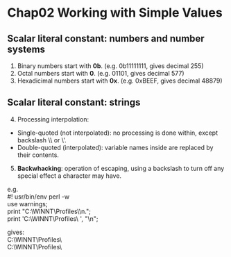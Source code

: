 # Chap02 Working with Simple Values

## Scalar literal constant: numbers and number systems
1. Binary numbers start with **0b**. (e.g. 0b11111111, gives decimal 255)  
2. Octal numbers start with **0**. (e.g. 01101, gives decimal 577)  
3. Hexadicimal numbers start with **0x**. (e.g. 0xBEEF, gives decimal 48879)  

## Scalar literal constant: strings
4. Processing interpolation:
- Single-quoted (not interpolated): no processing is done within, except backslash \\\ or \\'.  
- Double-quoted (interpolated): variable names inside are replaced by their contents.  
5. **Backwhacking**: operation of escaping, using a backslash to turn off any special effect a character may have.  
  
e.g.  
#! usr/bin/env perl -w  
use warnings;  
print "C:\\WINNT\\Profiles\\\n.";  
print 'C:\WINNT\Profiles\ ', "\n";  
  
gives:  
C:\WINNT\Profiles\  
C:\WINNT\Profiles\  
